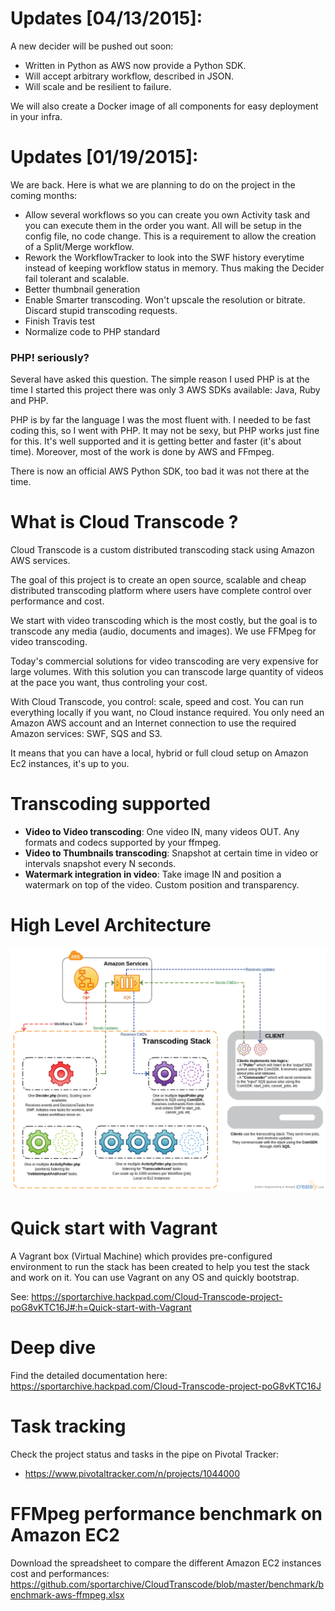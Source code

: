 # Updates [04/13/2015]: 
A new decider will be pushed out soon:
- Written in Python as AWS now provide a Python SDK.
- Will accept arbitrary workflow, described in JSON.
- Will scale and be resilient to failure.

We will also create a Docker image of all components for easy deployment in your infra.

# Updates [01/19/2015]: 
We are back.
Here is what we are planning to do on the project in the coming months:
- Allow several workflows so you can create you own Activity task and you can execute them in the order you want. All will be setup in the config file, no code change. This is a requirement to allow the creation of a Split/Merge workflow.
- Rework the WorkflowTracker to look into the SWF history everytime instead of keeping workflow status in memory. Thus making the Decider fail tolerant and scalable.
- Better thumbnail generation
- Enable Smarter transcoding. Won't upscale the resolution or bitrate. Discard stupid transcoding requests.
- Finish Travis test
- Normalize code to PHP standard

### PHP! seriously?
Several have asked this question. The simple reason I used PHP is at the time I started this project there was only 3 AWS SDKs available: Java, Ruby and PHP.

PHP is by far the language I was the most fluent with. I needed to be fast coding this, so I went with PHP. 
It may not be sexy, but PHP works just fine for this. It's well supported and it is getting better and faster (it's about time). Moreover, most of the work is done by AWS and FFmpeg. 

There is now an official AWS Python SDK, too bad it was not there at the time.

# What is Cloud Transcode ?
Cloud Transcode is a custom distributed transcoding stack using Amazon AWS services.

The goal of this project is to create an open source, scalable and cheap distributed transcoding platform where users have complete control over
performance and cost. 

We start with video transcoding which is the most costly, but the goal is to transcode any media (audio, documents and images). We use FFMpeg for video transcoding.

Today's commercial solutions for video transcoding are very expensive for large volumes. With this solution you can transcode large quantity of videos at the pace you want, thus controling your cost. 

With Cloud Transcode, you control: scale, speed and cost. You can run everything locally if you want, no Cloud instance required. You only need an Amazon AWS account and an Internet connection to use the required Amazon services: SWF, SQS and S3. 

It means that you can have a local, hybrid or full cloud setup on Amazon Ec2 instances, it's up to you.

# Transcoding supported
- **Video to Video transcoding**: One video IN, many videos OUT. Any formats and codecs supported by your ffmpeg.
- **Video to Thumbnails transcoding**: Snapshot at certain time in video or intervals snapshot every N seconds.
- **Watermark integration in video**: Take image IN and position a watermark on top of the video. Custom position and transparency.

# High Level Architecture
![Alt text](/../images/high_level_arch.png?raw=true "High Level Architecture")

# Quick start with Vagrant
A Vagrant box (Virtual Machine) which provides pre-configured environment to run the stack has been created to help you test the stack and work on it. You can use Vagrant on any OS and quickly bootstrap.

See: https://sportarchive.hackpad.com/Cloud-Transcode-project-poG8vKTC16J#:h=Quick-start-with-Vagrant

# Deep dive
Find the detailed documentation here: https://sportarchive.hackpad.com/Cloud-Transcode-project-poG8vKTC16J

# Task tracking
Check the project status and tasks in the pipe on Pivotal Tracker:
- https://www.pivotaltracker.com/n/projects/1044000

# FFMpeg performance benchmark on Amazon EC2
Download the spreadsheet to compare the different Amazon EC2 instances cost and performances:
https://github.com/sportarchive/CloudTranscode/blob/master/benchmark/benchmark-aws-ffmpeg.xlsx


